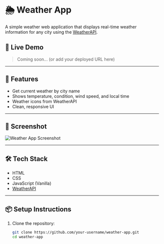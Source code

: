 # 🌦️ Weather App

A simple weather web application that displays real-time weather information for any city using the [WeatherAPI](https://www.weatherapi.com/docs/).

## 🚀 Live Demo

> Coming soon... (or add your deployed URL here)

---

## 🔧 Features

- Get current weather by city name
- Shows temperature, condition, wind speed, and local time
- Weather icons from WeatherAPI
- Clean, responsive UI

---

## 📸 Screenshot

![Weather App Screenshot](screenshot.png) <!-- Replace with actual screenshot if available -->

---

## 🛠 Tech Stack

- HTML
- CSS
- JavaScript (Vanilla)
- [WeatherAPI](https://www.weatherapi.com/docs/)

---

## 📦 Setup Instructions

1. Clone the repository:
   ```bash
   git clone https://github.com/your-username/weather-app.git
   cd weather-app

